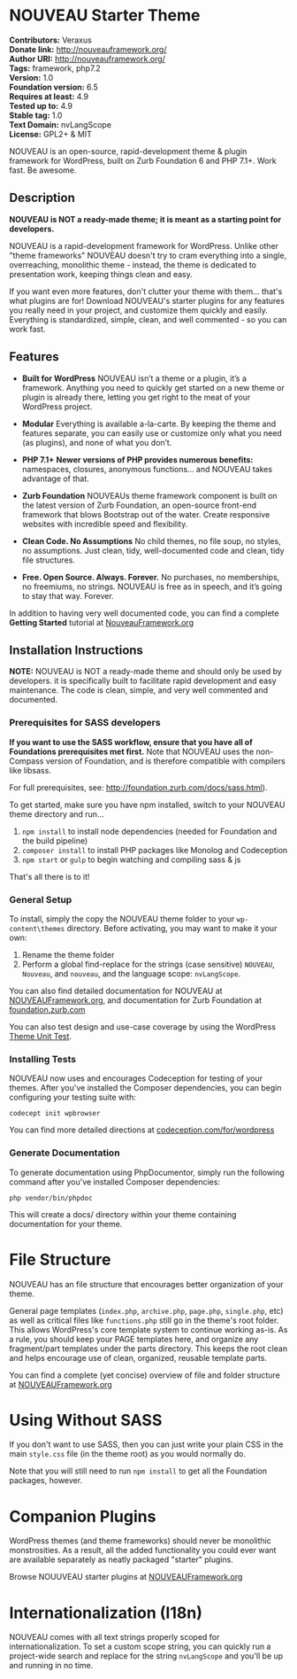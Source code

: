 # NOUVEAU Starter Theme
**Contributors:** Veraxus  
**Donate link:** http://nouveauframework.org/  
**Author URI:** http://nouveauframework.org/  
**Tags:** framework, php7.2  
**Version:** 1.0  
**Foundation version:** 6.5  
**Requires at least:** 4.9  
**Tested up to:** 4.9  
**Stable tag:** 1.0  
**Text Domain:** nvLangScope  
**License:** GPL2+ & MIT  

NOUVEAU is an open-source, rapid-development theme & plugin framework for WordPress, built on Zurb Foundation 6 and PHP 7.1+. Work fast. Be awesome.

## Description

**NOUVEAU is NOT a ready-made theme; it is meant as a starting point for developers.**

NOUVEAU is a rapid-development framework for WordPress. Unlike other "theme frameworks" NOUVEAU doesn't try to cram everything into a single, overreaching, monolithic theme - instead, the theme is dedicated to presentation work, keeping things clean and easy.

If you want even more features, don't clutter your theme with them... that's what plugins are for! Download NOUVEAU's starter plugins for any features you really need in your project, and customize them quickly and easily. Everything is standardized, simple, clean, and well commented - so you can work fast.

## Features

* **Built for WordPress**
NOUVEAU isn’t a theme or a plugin, it’s a framework. Anything you need to quickly get started on a new theme or plugin is already there, letting you get right to the meat of your WordPress project.

* **Modular**
Everything is available a-la-carte. By keeping the theme and features separate, you can easily use or customize only what you need (as plugins), and none of what you don’t.

* **PHP 7.1+**
**Newer versions of PHP provides numerous benefits:** namespaces, closures, anonymous functions... and NOUVEAU takes advantage of that.

* **Zurb Foundation**
NOUVEAUs theme framework component is built on the latest version of Zurb Foundation, an open-source front-end framework that blows Bootstrap out of the water. Create responsive websites with incredible speed and flexibility.

* **Clean Code. No Assumptions**
No child themes, no file soup, no styles, no assumptions. Just clean, tidy, well-documented code and clean, tidy file structures.

* **Free. Open Source. Always. Forever.**
No purchases, no memberships, no freemiums, no strings. NOUVEAU is free as in speech, and it’s going to stay that way. Forever.

In addition to having very well documented code, you can find a complete **Getting Started** tutorial at [NouveauFramework.org](http://nouveauframework.org/documentation/getting-started/)

## Installation Instructions

**NOTE:** NOUVEAU is NOT a ready-made theme and should only be used by developers. it is specifically built to facilitate rapid development and easy maintenance. The code is clean, simple, and very well commented and documented.  

### Prerequisites for SASS developers
**If you want to use the SASS workflow, ensure that you have all of Foundations prerequisites met first.** Note that NOUVEAU uses the non-Compass version of Foundation, and is therefore compatible with compilers like libsass.

For full prerequisites, see: http://foundation.zurb.com/docs/sass.html).

To get started, make sure you have npm installed, switch to your NOUVEAU theme directory and run...

1. `npm install` to install node dependencies (needed for Foundation and the build pipeline)
1. `composer install` to install PHP packages like Monolog and Codeception
1. `npm start` or `gulp` to begin watching and compiling sass & js

That's all there is to it!

### General Setup
To install, simply the copy the NOUVEAU theme folder to your `wp-content\themes` directory. Before activating, you may want to make it your own: 

1. Rename the theme folder 
1. Perform a global find-replace for the strings (case sensitive) `NOUVEAU`, `Nouveau`, and `nouveau`, and the language scope: `nvLangScope`.

You can also find detailed documentation for NOUVEAU at [NOUVEAUFramework.org](http://nouveauframework.org/documentation/getting-started/), and documentation for Zurb Foundation at [foundation.zurb.com](http://foundation.zurb.com/docs/sass.html)

You can also test design and use-case coverage by using the WordPress [Theme Unit Test]( http://codex.wordpress.org/Theme_Unit_Test ).

### Installing Tests
NOUVEAU now uses and encourages Codeception for testing of your themes. After you've installed the Composer dependencies, you can begin configuring your testing suite with:

`codecept init wpbrowser`

You can find more detailed directions at [codeception.com/for/wordpress](https://codeception.com/for/wordpress#Install)

### Generate Documentation
To generate documentation using PhpDocumentor, simply run the following command after you've installed Composer dependencies:

`php vendor/bin/phpdoc`

This will create a docs/ directory within your theme containing documentation for your theme.

# File Structure

NOUVEAU has an file structure that encourages better organization of your theme.

General page templates (`index.php`, `archive.php`, `page.php`, `single.php`, etc) as well as critical files like `functions.php` still go in the theme's root folder. This allows WordPress's core template system to continue working as-is. As a rule, you should keep your PAGE templates here, and organize any fragment/part templates under the parts directory. This keeps the root clean and helps encourage use of clean, organized, reusable template parts.

You can find a complete (yet concise) overview of file and folder structure at [NOUVEAUFramework.org](http://nouveauframework.org/documentation/getting-started/)

# Using Without SASS

If you don't want to use SASS, then you can just write your plain CSS in the main `style.css` file (in the theme root) as you would normally do.

Note that you will still need to run `npm install` to get all the Foundation packages, however.

# Companion Plugins

WordPress themes (and theme frameworks) should never be monolithic monstrosities. As a result, all the added functionality you could ever want are available separately as neatly packaged "starter" plugins.

Browse NOUUVEAU starter plugins at [NOUVEAUFramework.org](https://nouveauframework.org/download-nouveau/#plugin-downloads)

# Internationalization (I18n)

NOUVEAU comes with all text strings properly scoped for internationalization. To set a custom scope string, you can quickly run a project-wide search and replace for the string `nvLangScope` and you'll be up and running in no time.
